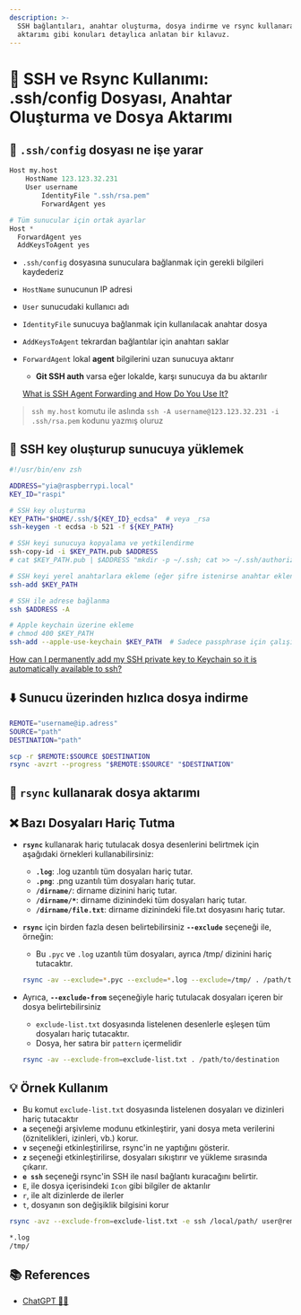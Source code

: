 ```yaml
---
description: >-
  SSH bağlantıları, anahtar oluşturma, dosya indirme ve rsync kullanarak dosya
  aktarımı gibi konuları detaylıca anlatan bir kılavuz.
---
```


# 🔐 SSH ve Rsync Kullanımı: .ssh/config Dosyası, Anahtar Oluşturma ve Dosya Aktarımı

## 📁 `.ssh/config` dosyası ne işe yarar

```python
Host my.host
    HostName 123.123.32.231
    User username
		IdentityFile ".ssh/rsa.pem"
		ForwardAgent yes

# Tüm sunucular için ortak ayarlar
Host *
  ForwardAgent yes
  AddKeysToAgent yes
```

* `.ssh/config` dosyasına sunuculara bağlanmak için gerekli bilgileri kaydederiz
* `HostName` sunucunun IP adresi
* `User` sunucudaki kullanıcı adı
* `IdentityFile` sunucuya bağlanmak için kullanılacak anahtar dosya
* `AddKeysToAgent` tekrardan bağlantılar için anahtarı saklar
*   `ForwardAgent` lokal **agent** bilgilerini uzan sunucuya aktarır

    * **Git SSH auth** varsa eğer lokalde, karşı sunucuya da bu aktarılır

    [What is SSH Agent Forwarding and How Do You Use It?](https://www.howtogeek.com/devops/what-is-ssh-agent-forwarding-and-how-do-you-use-it/)

> `ssh my.host` komutu ile aslında `ssh -A username@123.123.32.231 -i .ssh/rsa.pem` kodunu yazmış oluruz

## 🔑 SSH key oluşturup sunucuya yüklemek

```bash
#!/usr/bin/env zsh

ADDRESS="yia@raspberrypi.local"
KEY_ID="raspi"

# SSH key oluşturma
KEY_PATH="$HOME/.ssh/${KEY_ID}_ecdsa"  # veya _rsa
ssh-keygen -t ecdsa -b 521 -f ${KEY_PATH}

# SSH keyi sunucuya kopyalama ve yetkilendirme
ssh-copy-id -i $KEY_PATH.pub $ADDRESS
# cat $KEY_PATH.pub | $ADDRESS "mkdir -p ~/.ssh; cat >> ~/.ssh/authorized_keys"

# SSH keyi yerel anahtarlara ekleme (eğer şifre istenirse anahtar eklenmeli)
ssh-add $KEY_PATH

# SSH ile adrese bağlanma
ssh $ADDRESS -A

# Apple keychain üzerine ekleme
# chmod 400 $KEY_PATH
ssh-add --apple-use-keychain $KEY_PATH  # Sadece passphrase için çalışır
```

[How can I permanently add my SSH private key to Keychain so it is automatically available to ssh?](https://apple.stackexchange.com/a/250572)

## ⬇️ Sunucu üzerinden hızlıca dosya indirme

```bash
REMOTE="username@ip.adress"
SOURCE="path"
DESTINATION="path"

scp -r $REMOTE:$SOURCE $DESTINATION
rsync -avzrt --progress "$REMOTE:$SOURCE" "$DESTINATION" 
```

## 🔄 `rsync` kullanarak dosya aktarımı

## ❌ Bazı Dosyaları Hariç Tutma

* **`rsync`** kullanarak hariç tutulacak dosya desenlerini belirtmek için aşağıdaki örnekleri kullanabilirsiniz:
  * **`.log`**: .log uzantılı tüm dosyaları hariç tutar.
  * **`.png`**: .png uzantılı tüm dosyaları hariç tutar.
  * **`/dirname/`**: dirname dizinini hariç tutar.
  * **`/dirname/*`**: dirname dizinindeki tüm dosyaları hariç tutar.
  * **`/dirname/file.txt`**: dirname dizinindeki file.txt dosyasını hariç tutar.
*   **`rsync`** için birden fazla desen belirtebilirsiniz **`--exclude`** seçeneği ile, örneğin:

    * Bu `.pyc` ve `.log` uzantılı tüm dosyaları, ayrıca /tmp/ dizinini hariç tutacaktır.

    ```bash
    rsync -av --exclude=*.pyc --exclude=*.log --exclude=/tmp/ . /path/to/destination
    ```
*   Ayrıca, **`--exclude-from`** seçeneğiyle hariç tutulacak dosyaları içeren bir dosya belirtebilirsiniz

    * `exclude-list.txt` dosyasında listelenen desenlerle eşleşen tüm dosyaları hariç tutacaktır.
    * Dosya, her satıra bir `pattern` içermelidir

    ```bash
    rsync -av --exclude-from=exclude-list.txt . /path/to/destination
    ```

## 💡 Örnek Kullanım

* Bu komut `exclude-list.txt` dosyasında listelenen dosyaları ve dizinleri hariç tutacaktır
* **`a`** seçeneği arşivleme modunu etkinleştirir, yani dosya meta verilerini (öznitelikleri, izinleri, vb.) korur.
* **`v`** seçeneği etkinleştirilirse, rsync'in ne yaptığını gösterir.
* **`z`** seçeneği etkinleştirilirse, dosyaları sıkıştırır ve yükleme sırasında çıkarır.
* **`e ssh`** seçeneği rsync'in SSH ile nasıl bağlantı kuracağını belirtir.
* `E`, ile dosya içerisindeki `Icon` gibi bilgiler de aktarılır
* `r`, ile alt dizinlerde de ilerler
* `t`, dosyanın son değişiklik bilgisini korur

```bash
rsync -avz --exclude-from=exclude-list.txt -e ssh /local/path/ user@remote-server:/path/to/destination
```

```bash
*.log
/tmp/
```

## 📚 References

* [ChatGPT 💁‍♂️](https://chat.openai.com/chat)
